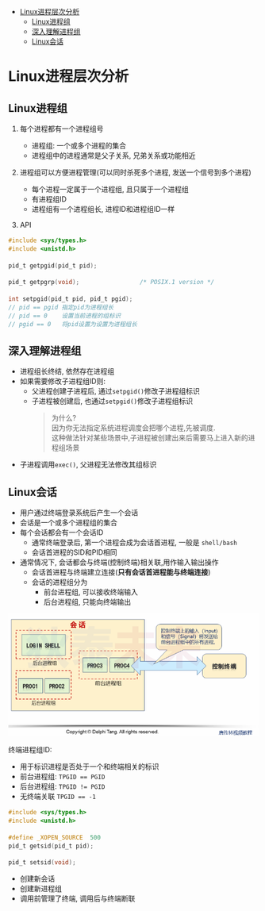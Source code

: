- [Linux进程层次分析](#linux进程层次分析)
  - [Linux进程组](#linux进程组)
  - [深入理解进程组](#深入理解进程组)
  - [Linux会话](#linux会话)


# Linux进程层次分析

## Linux进程组
1. 每个进程都有一个进程组号
   * 进程组: 一个或多个进程的集合
   * 进程组中的进程通常是父子关系, 兄弟关系或功能相近

2. 进程组可以方便进程管理(可以同时杀死多个进程, 发送一个信号到多个进程)
   * 每个进程一定属于一个进程组, 且只属于一个进程组
   * 有进程组ID
   * 进程组有一个进程组长, 进程ID和进程组ID一样

3. API
```C
#include <sys/types.h>
#include <unistd.h>

pid_t getpgid(pid_t pid);

pid_t getpgrp(void);                 /* POSIX.1 version */

int setpgid(pid_t pid, pid_t pgid);
// pid == pgid 指定pid为进程组长
// pid == 0    设置当前进程的组标识
// pgid == 0   将pid设置为设置为进程组长
```

## 深入理解进程组

* 进程组长终结, 依然存在进程组
* 如果需要修改子进程组ID则:
  * 父进程创建子进程后, 通过```setpgid()```修改子进程组标识
  * 子进程被创建后, 也通过```setpgid()```修改子进程组标识
    > 为什么?   
    > 因为你无法指定系统进程调度会把哪个进程,先被调度.  
    > 这种做法针对某些场景中,子进程被创建出来后需要马上进入新的进程组场景
* 子进程调用```exec()```, 父进程无法修改其组标识

## Linux会话

* 用户通过终端登录系统后产生一个会话
* 会话是一个或多个进程组的集合
* 每个会话都会有一个会话ID
  * 通常终端登录后, 第一个进程会成为会话首进程, 一般是 ```shell/bash```
  * 会话首进程的SID和PID相同
* 通常情况下, 会话都会与终端(控制终端)相关联,用作输入输出操作
  * 会话首进程与终端建立连接(**只有会话首进程能与终端连接**)
  * 会话的进程组分为
    * 前台进程组, 可以接收终端输入
    * 后台进程组, 只能向终端输出

![会话](./pic/会话.png)

终端进程组ID:  
* 用于标识进程是否处于一个和终端相关的标识
* 前台进程组: ```TPGID == PGID```
* 后台进程组: ```TPGID != PGID```
* 无终端关联 ```TPGID == -1```

```C
#include <sys/types.h>
#include <unistd.h>

#define _XOPEN_SOURCE  500
pid_t getsid(pid_t pid);

pid_t setsid(void);
```
* 创建新会话
* 创建新进程组
* 调用前管理了终端, 调用后与终端断联